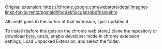 Original extension: https://chrome.google.com/webstore/detail/magnet-links-for-torrentz/pgmaidhfoodebfiocgananbdfnankehm

All credit goes to the author of that extension, I just updated it.

To install (before this gets on the chrome web store,) clone the repository or download [here](https://github.com/blha303/torrentz2-magnet/zipball/master), unzip, enable developer mode in chrome extension settings, Load Unpacked Extension, and select the folder.
